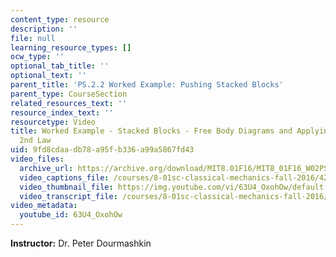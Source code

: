 ```yaml
---
content_type: resource
description: ''
file: null
learning_resource_types: []
ocw_type: ''
optional_tab_title: ''
optional_text: ''
parent_title: 'PS.2.2 Worked Example: Pushing Stacked Blocks'
parent_type: CourseSection
related_resources_text: ''
resource_index_text: ''
resourcetype: Video
title: Worked Example - Stacked Blocks - Free Body Diagrams and Applying Newton's
  2nd Law
uid: 9fd8cdaa-db78-a95f-b336-a99a5867fd43
video_files:
  archive_url: https://archive.org/download/MIT8.01F16/MIT8_01F16_W02PS01v02_1_360p.mp4
  video_captions_file: /courses/8-01sc-classical-mechanics-fall-2016/42f53f0e48de5812b3ce2555f3b33035_63U4_OxohOw.vtt
  video_thumbnail_file: https://img.youtube.com/vi/63U4_OxohOw/default.jpg
  video_transcript_file: /courses/8-01sc-classical-mechanics-fall-2016/6c1de9756ae63d3729bdcbbd9f94b644_63U4_OxohOw.pdf
video_metadata:
  youtube_id: 63U4_OxohOw
---
```


**Instructor:** Dr. Peter Dourmashkin
